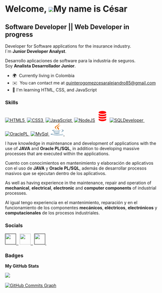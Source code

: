 Welcome, ![](https://user-images.githubusercontent.com/18350557/176309783-0785949b-9127-417c-8b55-ab5a4333674e.gif)My name is César
================================================================================================================================
Software Developer || Web Developer in progress
-----------------------------------------------

Developer for Software applications for the insurance industry.  
I`m **Junior Developer Analyst**.

Desarrollo aplicaciones de software para la industria de seguros.  
Soy **Analista Desarrollador Junior**. 
  
  
* 🌍  Currently living in Colombia
* ✉️  You can contact me at [quinterogomezcesaralejandro85@gmail.com](mailto:quinterogomezcesaralejandro85@gmail.com)
* 🧠  I'm learning HTML, CSS, and JavaScript

### Skills  


<p align="left"> <a href="https://developer.mozilla.org/en-US/docs/Glossary/HTML5" target="_blank" rel="noreferrer"> <img src="https://raw.githubusercontent.com/danielcranney/readme-generator/main/public/icons/skills/html5-colored.svg" width="38" height="38" alt="HTML5"/>&nbsp</a> 
  <a href="https://www.w3.org/TR/CSS/#css" target="_blank" rel="noreferrer"> <img src="https://raw.githubusercontent.com/danielcranney/readme-generator/main/public/icons/skills/css3-colored.svg" width="38" height="38" alt="CSS3" />&nbsp</a> 
  <a href="https://developer.mozilla.org/en-US/docs/Web/JavaScript" target="_blank" rel="noreferrer"> <img src="https://raw.githubusercontent.com/danielcranney/readme-generator/main/public/icons/skills/javascript-colored.svg" width="38" height="38" alt="JavaScript"/>&nbsp</a> 
  <a href="https://nodejs.org/en/" target="_blank" rel="noreferrer"> <img src="https://raw.githubusercontent.com/danielcranney/readme-generator/main/public/icons/skills/nodejs-colored.svg" width="38" height="38" alt="NodeJS" /></a>
   <a href="https://www.oracle.com/database/technologies/appdev/plsql.html" target="_blank" rel="noreferrer"> <img src="https://raw.githubusercontent.com/CaesarAlej24/profile-conf/main/public/icons/skills/plsql-svgrepo.svg" width="40" height="38" alt="PLSQL" /></a> 
  <a href="https://www.oracle.com/database/sqldeveloper/" target="_blank" rel="noreferrer"> <img src="https://user-images.githubusercontent.com/115849819/228140396-4c31b0aa-a19f-482d-8bec-479943b85f26.svg" width="38" height="38" alt="SQLDeveloper" />&nbsp</a> 
  <a href="https://www.oracle.com/database/" target="_blank" rel="noreferrer"> <img src="https://user-images.githubusercontent.com/115849819/228136161-dbcd97fb-616e-4b12-b9ed-3f1c9cbea99f.svg" width="38" height="38" alt="OraclePL" />&nbsp</a>
<a href="https://www.mysql.com/" target="_blank" rel="noreferrer"> <img src="https://user-images.githubusercontent.com/115849819/228142043-8dd89b9d-1b7b-49cd-ab52-d74f246e1855.svg" width="38" height="38" alt="MySql"/>&nbsp</a>
  <a href="https://www.java.com/en" target="_blank" rel="noreferrer"> <img src="https://raw.githubusercontent.com/CaesarAlej24/profile-conf/main/public/icons/skills/java-pl.svg" width="42" height="42" alt="Java"/>&nbsp</a>
</p>

I have knowledge in maintenance and development of applications with the use of **JAVA** and **Oracle PL/SQL**, in addition to developing massive processes that are executed within the applications.

Cuento con conocimientos en mantenimiento y elaboración de aplicativos con el uso de **JAVA** y **Oracle PL/SQL**, además de desarrollar procesos masivos que se ejecutan dentro de los aplicativos.

As well as having experience in the maintenance, repair and operation of **mechanical**, **electrical**, **electronic** and **computer components** of industrial processes.

Al igual tengo experiencia en el mantenimiento, reparación y en el funcionamiento de los componentes **mecánicos**, **eléctricos**, **electrónicos** y **computacionales** de los procesos industriales. 
  
### Socials

<p align="left"> <a href="" target="_blank" rel="noreferrer"> <img src="https://raw.githubusercontent.com/danielcranney/readme-generator/main/public/icons/socials/linkedin.svg" width="36" height="36" />&nbsp;&nbsp</a>
  <a href="https://github.com/CaesarAlej24" target="_blank" rel="noreferrer"> <img src="https://raw.githubusercontent.com/danielcranney/readme-generator/main/public/icons/socials/github.svg" width="36" height="36" />&nbsp;&nbsp</a>
  <a href="" target="_blank" rel="noreferrer"> <img src="https://raw.githubusercontent.com/danielcranney/readme-generator/main/public/icons/socials/twitter.svg" width="36" height="36" />&nbsp</a></p>

### Badges

<b>My GitHub Stats</b>

<a href="http://www.github.com/CaesarAlej24"><img src="https://github-readme-streak-stats.herokuapp.com/?user=CaesarAlej24&stroke=ffffff&background=1c1917&ring=d6d13c&fire=d6d13c&currStreakNum=ffffff&currStreakLabel=d6d13c&sideNums=ffffff&sideLabels=ffffff&dates=ffffff&hide_border=true" /></a>

<a href="http://www.github.com/CaesarAlej24"><img src="https://github-readme-activity-graph.cyclic.app/graph?username=CaesarAlej24&bg_color=1c1917&color=ffffff&line=1578d4&point=ffffff&area_color=1c1917&area=true&hide_border=true&custom_title=GitHub%20Commits%20Graph" alt="GitHub Commits Graph" /></a>
